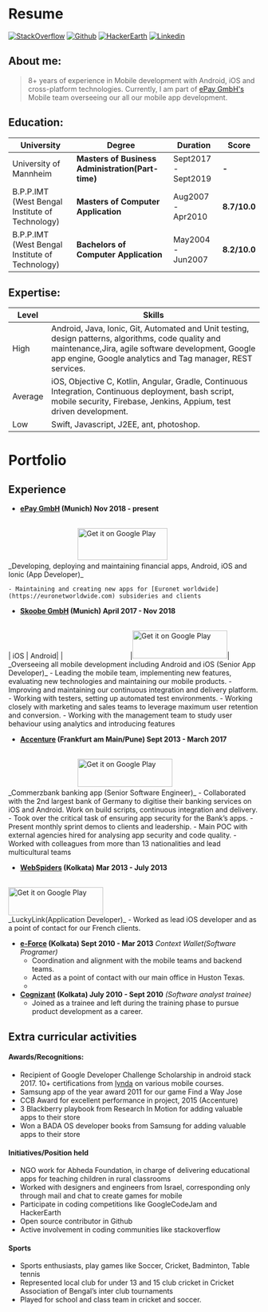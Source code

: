 
# Resume
[![StackOverflow](https://img.shields.io/badge/StackOverflow-Profile-orange.svg?square&logo=stackoverflow)](https://stackoverflow.com/users/838355/ir2pid) [![Github](https://img.shields.io/badge/Github-Profile-black.svg?style=square&logo=github)](https://github.com/ir2pid/) [![HackerEarth](https://img.shields.io/badge/Hacker_Earth-Profile-blue.svg?style=square&logo=hackster)](https://www.hackerearth.com/@ir2pid) [![Linkedin](https://img.shields.io/badge/Linkedin-Profile-informational.svg?style=square&logo=linkedin)](https://linkedin.com/in/ir2pid/)



## About me:
> 8+ years of experience in Mobile development with Android, iOS and cross-platform technologies. Currently, I am part of [ePay GmbH's](http://www.epay.de) Mobile team overseeing our all our mobile app development.

## Education:

| University | Degree | Duration | Score|
| ------ | ------ | ------ | ------ |
| University of Mannheim| **Masters of Business Administration(Part-time)** | Sept2017 - Sept2019 | **-** |
| B.P.P.IMT (West Bengal Institute of Technology)| **Masters of Computer Application** | Aug2007 - Apr2010 | **8.7/10.0** |
| B.P.P.IMT (West Bengal Institute of Technology) | **Bachelors of Computer Application** | May2004 - Jun2007 | **8.2/10.0** |

## Expertise:

| Level | Skills|
| ------ | ------ |
|High|Android, Java, Ionic, Git, Automated and Unit testing, design patterns, algorithms, code quality and maintenance,Jira, agile software development, Google app engine, Google analytics and Tag manager, REST services.|
|Average|iOS, Objective C, Kotlin, Angular, Gradle, Continuous Integration, Continuous deployment, bash script, mobile security, Firebase, Jenkins, Appium, test driven development.|
|Low|Swift, Javascript, J2EE, ant, photoshop.|

# Portfolio


## Experience

- **[ePay GmbH](http://www.epay.de) (Munich) Nov 2018 - present** 
<br>
<a href="https://itunes.apple.com/de/app/lendstar-geld-senden/id639206003?mt=8" style="display:inline-block;overflow:hidden;background:url(https://linkmaker.itunes.apple.com/de-de/badge-lrg.svg?releaseDate=2013-04-26&kind=iossoftware&bubble=ios_apps) no-repeat;width:135px;height:40px;"></a> <a href="https://play.google.com/store/apps/details?id=com.lendstar.app&hl=de&pcampaignid=MKT-Other-global-all-co-prtnr-py-PartBadge-Mar2515-1"><img alt="Get it on Google Play" src="https://play.google.com/intl/en_us/badges/images/generic/en_badge_web_generic.png" style="width:180px;height:64px;" /></a>
<a href="https://itunes.apple.com/de/app/lendstar-geld-senden/id639206003?mt=8" style="display:inline-block;overflow:hidden;background:url(https://play.google.com/intl/en_us/badges/images/generic/en_badge_web_generic.png) no-repeat;width:135px;height:40px;"></a>
<br>
 _Developing, deploying and maintaining financial apps, Android, iOS and Ionic (App Developer)_

    - Maintaining and creating new apps for [Euronet worldwide](https://euronetworldwide.com) subsideries and clients
    
    
- **[Skoobe GmbH](http://www.skoobe.de) (Munich) April 2017 - Nov 2018** 
<br>
| iOS | Android|
|<a href="https://itunes.apple.com/fr/app/commerzbank-banking/id366609901?mt=8" style="display:inline-block;overflow:hidden;background:url(https://linkmaker.itunes.apple.com/de-de/badge-lrg.svg?releaseDate=2010-04-13&kind=iossoftware&bubble=ios_apps) no-repeat;width:135px;height:40px;"></a>|<a href="https://play.google.com/store/apps/details?id=net.skoobe.reader&hl=en&pcampaignid=MKT-Other-global-all-co-prtnr-py-PartBadge-Mar2515-1"><img alt="Get it on Google Play" src="https://play.google.com/intl/en_us/badges/images/generic/en_badge_web_generic.png" style="width:190px;height:56px;"/></a>| 
<br>
_Overseeing all mobile development including Android and iOS (Senior App Developer)_
    - Leading the mobile team, implementing new features, evaluating new technologies and maintaining our mobile products. 
    - Improving and maintaining our continuous integration and delivery platform.
    - Working with testers, setting up automated test environments.
    - Working closely with marketing and sales teams to leverage maximum user retention and conversion.
    - Working with the management team to study user behaviour using analytics and introducing features
    
- **[Accenture](https://www.accenture.com/in-en/company) (Frankfurt am Main/Pune) Sept 2013 - March 2017** 
<br>
<a href="https://itunes.apple.com/de/app/commerzbank-banking/id366609901?mt=8" style="display:inline-block;overflow:hidden;background:url(https://linkmaker.itunes.apple.com/de-de/badge-lrg.svg?releaseDate=2010-04-13&kind=iossoftware&bubble=ios_apps) no-repeat;width:135px;height:40px;"></a> <a href="https://play.google.com/store/apps/details?id=de.commerzbanking.mobil&hl=en&pcampaignid=MKT-Other-global-all-co-prtnr-py-PartBadge-Mar2515-1"><img alt="Get it on Google Play" src="https://play.google.com/intl/en_us/badges/images/generic/en_badge_web_generic.png" style="width:190px;height:56px;"/></a>
<br>
 _Commerzbank banking app (Senior Software Engineer)_
    - Collaborated with the 2nd largest bank of Germany to digitise their banking services on iOS and Android. Work on build scripts, continuous integration and delivery.
    - Took over the critical task of ensuring app security for the Bank’s apps.
    - Present monthly sprint demos to clients and leadership.
    - Main POC with external agencies hired for analysing app security and code quality.
    - Worked with colleagues from more than 13 nationalities and lead multicultural teams

- **[WebSpiders](https://www.webspiders.com/) (Kolkata) Mar 2013 - July 2013** 
<br>
<a href="https://play.google.com/store/apps/details?id=karma.scommerce.bmk&hl=en&pcampaignid=MKT-Other-global-all-co-prtnr-py-PartBadge-Mar2515-1" ><img alt="Get it on Google Play" src="https://play.google.com/intl/en_us/badges/images/generic/en_badge_web_generic.png" style="width:190px;height:56px;"/></a> 
<br>
_LuckyLink(Application Developer)_
    - Worked as lead iOS developer and as a point of contact for our French clients.

- **[e-Force](https://www.bloomberg.com/research/stocks/private/snapshot.asp?privcapId=27925) (Kolkata) Sept 2010 - Mar 2013** 
 _Context Wallet(Software Programer)_
    - Coordination and alignment with the mobile teams and backend teams. 
    - Acted as a point of contact with our main office in Huston Texas.
    - 
- **[Cognizant](https://www.cognizant.com/en_us) (Kolkata) July 2010 - Sept 2010** 
 _(Software analyst trainee)_
    - Joined as a trainee and left during the training phase to pursue product development as a career.
    
## Extra curricular activities
#### Awards/Recognitions:

- Recipient of Google Developer Challenge Scholarship in android stack 2017. 10+ certifications from  [lynda](http://www.lynda.com) on various mobile courses.
- Samsung app of the year award 2011 for our game Find a Way Jose
- CCB Award for excellent performance in project, 2015 (Accenture)
- 3 Blackberry playbook from Research In Motion for adding valuable apps to their store
- Won a BADA OS developer books from Samsung for adding valuable apps to their store


#### Initiatives/Position held
- NGO work for Abheda Foundation, in charge of delivering educational apps for teaching children in rural classrooms 
- Worked with designers and engineers from Israel, corresponding only through mail and chat to create games for mobile 
- Participate in coding competitions like GoogleCodeJam and HackerEarth
- Open source contributor in Github
- Active involvement in coding communities like stackoverflow

#### Sports
- Sports enthusiasts, play games like Soccer, Cricket, Badminton, Table tennis
- Represented local club for under 13 and 15 club cricket in Cricket Association of Bengal’s inter club tournaments 
- Played for school and class team in cricket and soccer.

